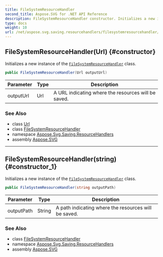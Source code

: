 ```yaml
---
title: FileSystemResourceHandler
second_title: Aspose.SVG for .NET API Reference
description: FileSystemResourceHandler constructor. Initializes a new instance of the FileSystemResourceHandler class
type: docs
weight: 10
url: /net/aspose.svg.saving.resourcehandlers/filesystemresourcehandler/filesystemresourcehandler/
---
```

## FileSystemResourceHandler(Url) {#constructor}

Initializes a new instance of the [`FileSystemResourceHandler`](../) class.

```csharp
public FileSystemResourceHandler(Url outputUrl)
```

| Parameter | Type | Description |
| --- | --- | --- |
| outputUrl | Url | A URL indicating where the resources will be saved. |

### See Also

* class [Url](../../../aspose.svg/url/)
* class [FileSystemResourceHandler](../)
* namespace [Aspose.Svg.Saving.ResourceHandlers](../../../aspose.svg.saving.resourcehandlers/)
* assembly [Aspose.SVG](../../../)

---

## FileSystemResourceHandler(string) {#constructor_1}

Initializes a new instance of the [`FileSystemResourceHandler`](../) class.

```csharp
public FileSystemResourceHandler(string outputPath)
```

| Parameter | Type | Description |
| --- | --- | --- |
| outputPath | String | A path indicating where the resources will be saved. |

### See Also

* class [FileSystemResourceHandler](../)
* namespace [Aspose.Svg.Saving.ResourceHandlers](../../../aspose.svg.saving.resourcehandlers/)
* assembly [Aspose.SVG](../../../)

